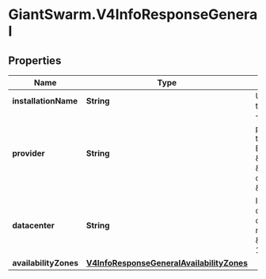 # GiantSwarm.V4InfoResponseGeneral

## Properties
Name | Type | Description | Notes
------------ | ------------- | ------------- | -------------
**installationName** | **String** | Unique name of the installation | [optional] 
**provider** | **String** | The technical provider used in this installation. Either \&quot;kvm\&quot;, \&quot;aws\&quot;, or \&quot;azure\&quot;. | [optional] 
**datacenter** | **String** | Identifier of the datacenter or cloud provider region, e. g. \&quot;eu-west-1\&quot; | [optional] 
**availabilityZones** | [**V4InfoResponseGeneralAvailabilityZones**](V4InfoResponseGeneralAvailabilityZones.md) |  | [optional] 


